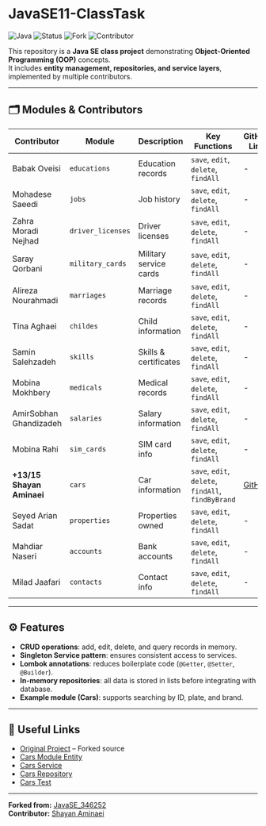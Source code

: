 # JavaSE11-ClassTask

![Java](https://img.shields.io/badge/Java-SE11-blue?style=flat-square)
![Status](https://img.shields.io/badge/Status-Active-green?style=flat-square)
![Fork](https://img.shields.io/badge/Forked-Yes-orange?style=flat-square)
![Contributor](https://img.shields.io/badge/Contributor-Shayan%20Aminaei-blue?style=flat-square)

This repository is a **Java SE class project** demonstrating **Object-Oriented Programming (OOP)** concepts.  
It includes **entity management, repositories, and service layers**, implemented by multiple contributors.

---

## 🗂 Modules & Contributors

| Contributor | Module | Description | Key Functions | GitHub Link |
|------------|--------|------------|---------------|------------|
| Babak Oveisi | `educations` | Education records | `save`, `edit`, `delete`, `findAll` | - |
| Mohadese Saeedi | `jobs` | Job history | `save`, `edit`, `delete`, `findAll` | - |
| Zahra Moradi Nejhad | `driver_licenses` | Driver licenses | `save`, `edit`, `delete`, `findAll` | - |
| Saray Qorbani | `military_cards` | Military service cards | `save`, `edit`, `delete`, `findAll` | - |
| Alireza Nourahmadi | `marriages` | Marriage records | `save`, `edit`, `delete`, `findAll` | - |
| Tina Aghaei | `childes` | Child information | `save`, `edit`, `delete`, `findAll` | - |
| Samin Salehzadeh | `skills` | Skills & certificates | `save`, `edit`, `delete`, `findAll` | - |
| Mobina Mokhbery | `medicals` | Medical records | `save`, `edit`, `delete`, `findAll` | - |
| AmirSobhan Ghandizadeh | `salaries` | Salary information | `save`, `edit`, `delete`, `findAll` | - |
| Mobina Rahi | `sim_cards` | SIM card info | `save`, `edit`, `delete`, `findAll` | - |
| **+13/15 Shayan Aminaei** | `cars` | Car information | `save`, `edit`, `delete`, `findAll`, `findByBrand` | [GitHub](https://github.com/shayanaminaei) |
| Seyed Arian Sadat | `properties` | Properties owned | `save`, `edit`, `delete`, `findAll` | - |
| Mahdiar Naseri | `accounts` | Bank accounts | `save`, `edit`, `delete`, `findAll` | - |
| Milad Jaafari | `contacts` | Contact info | `save`, `edit`, `delete`, `findAll` | - |

---

## ⚙️ Features

- **CRUD operations**: add, edit, delete, and query records in memory.  
- **Singleton Service pattern**: ensures consistent access to services.  
- **Lombok annotations**: reduces boilerplate code (`@Getter`, `@Setter`, `@Builder`).  
- **In-memory repositories**: all data is stored in lists before integrating with database.  
- **Example module (Cars)**: supports searching by ID, plate, and brand.

---

## 🔗 Useful Links

- [Original Project](https://github.com/AhmadMessbah/JavaSE_346252) – Forked source  
- [Cars Module Entity](src/main/java/mftplus/model/entity/Cars.java)  
- [Cars Service](src/main/java/mftplus/model/service/CarsService.java)  
- [Cars Repository](src/main/java/mftplus/model/repository/CarsRepository.java)  
- [Cars Test](src/test/java/CarsTest.java)  

---

**Forked from:** [JavaSE_346252](https://github.com/AhmadMessbah/JavaSE_346252)  
**Contributor:** [Shayan Aminaei](https://github.com/shayanaminaei)
